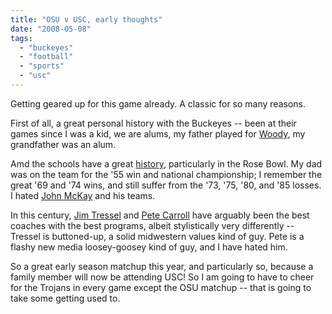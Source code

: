 ```yaml
---
title: "OSU v USC, early thoughts"
date: "2008-05-08"
tags: 
  - "buckeyes"
  - "football"
  - "sports"
  - "usc"
---
```


Getting geared up for this game already. A classic for so many reasons.

First of all, a great personal history with the Buckeyes -- been at their games since I was a kid, we are alums, my father played for [Woody](http://www.centralohio.com/ohiostate/football/legacy/coaches/hayes.html), my grandfather was an alum.

Amd the schools have a great [history](http://www.jhowell.net/cf/Scores/OhioState.htm), particularly in the Rose Bowl. My dad was on the team for the '55 win and national championship; I remember the great '69 and '74 wins, and still suffer from the '73, '75, '80, and '85 losses. I hated [John McKay](http://en.wikipedia.org/wiki/John_McKay_(football_coach)) and his teams.

In this century, [Jim Tressel](http://www.jimtressel.com/) and [Pete Carroll](http://www.petecarroll.com/) have arguably been the best coaches with the best programs, albeit stylistically very differently -- Tressel is buttoned-up, a solid midwestern values kind of guy. Pete is a flashy new media loosey-goosey kind of guy, and I have hated him.

So a great early season matchup this year, and particularly so, because a family member will now be attending USC! So I am going to have to cheer for the Trojans in every game except the OSU matchup -- that is going to take some getting used to.

